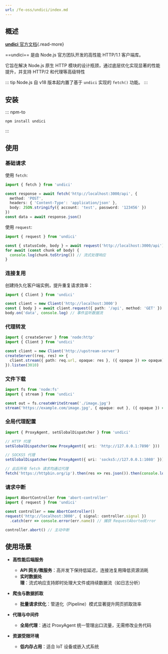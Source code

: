 ```yaml
---
url: /fe-oss/undici/index.md
---
```

## 概述

[**undici** 官方文档](https://undici.nodejs.org/){.read-more}

\==undici== 是由 Node.js 官方团队开发的高性能 HTTP/1.1 客户端库。

它旨在解决 Node.js 原生 HTTP 模块的设计瓶颈，通过底层优化实现显著的性能提升，并支持 HTTP/2 和代理等高级特性

::: tip Node.js 自 v18 版本起内置了基于 `undici` 实现的 `fetch()` 功能。
:::

## 安装

::: npm-to

```sh
npm install undici
```

:::

## 使用

### 基础请求

使用 `fetch`:

```ts
import { fetch } from 'undici'

const response = await fetch('http://localhost:3000/api', {
  method: 'POST',
  headers: { 'Content-Type': 'application/json' },
  body: JSON.stringify({ account: 'test', password: '123456' })
})
const data = await response.json()
```

使用 `request`:

```ts
import { request } from 'undici'

const { statusCode, body } = await request('http://localhost:3000/api')
for await (const chunk of body) {
  console.log(chunk.toString()) // 流式处理响应
}
```

### 连接复用

创建持久化客户端实例，提升重复请求效率：

```ts
import { Client } from 'undici'

const client = new Client('http://localhost:3000')
const { body } = await client.request({ path: '/api', method: 'GET' })
body.on('data', console.log) // 事件监听数据流
```

### 代理转发

```ts
import { createServer } from 'node:http'
import { Client } from 'undici'

const client = new Client('http://upstream-server')
createServer((req, res) => {
  client.stream({ path: req.url, opaque: res }, ({ opaque }) => opaque)
}).listen(3010)
```

### 文件下载

```ts
import fs from 'node:fs'
import { stream } from 'undici'

const out = fs.createWriteStream('./image.jpg')
stream('https://example.com/image.jpg', { opaque: out }, ({ opaque }) => opaque)
```

### 全局代理配置

```ts
import { ProxyAgent, setGlobalDispatcher } from 'undici'

// HTTP 代理
setGlobalDispatcher(new ProxyAgent({ uri: 'http://127.0.0.1:7890' }))

// SOCKS5 代理
setGlobalDispatcher(new ProxyAgent({ uri: 'socks5://127.0.0.1:1080' }))

// 此后所有 fetch 请求均通过代理
fetch('https://httpbin.org/ip').then(res => res.json()).then(console.log)
```

### 请求中断

```ts
import AbortController from 'abort-controller'
import { request } from 'undici'

const controller = new AbortController()
request('http://localhost:3000', { signal: controller.signal })
  .catch(err => console.error(err.name)) // 捕获 RequestAbortedError

controller.abort() // 主动中断
```

## 使用场景

* **高性能后端服务**

  * **API 网关/微服务**：高并发下保持低延迟，连接池复用降低资源消耗
  * **实时数据处理**：流式响应支持即时处理大文件或持续数据流（如日志分析）

* **爬虫与数据抓取**

  * **批量请求优化**：管道化（Pipeline）模式显著提升网页抓取效率

* **代理与中间件**

  * **全局代理**：通过 ProxyAgent 统一管理出口流量，无需修改业务代码

* **资源受限环境**

  * **低内存占用**：适合 IoT 设备或嵌入式系统
